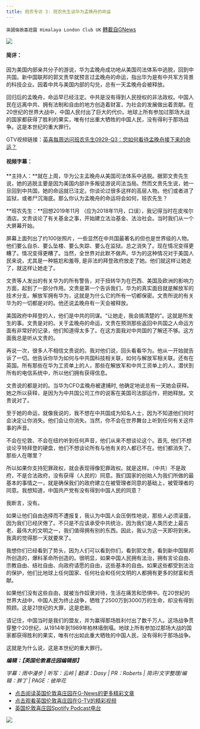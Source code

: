```yaml
---
title: 班农专访 3: 班农先生谈华为孟晚舟的命运
---
```

`英國倫敦喜莊園 Himalaya London Club UK` [轉載自GNews](https://gnews.org/zh-hans/1574774/)

[![](https://spark.adobe.com/page/uwOXooU4T239p/images/52F47786-95B1-4AAB-9164-64037D924B51.png?asset_id=1CACDE69-4FE2-436C-9F35-F5802A3D2C29&amp;size=1024)](https://spark.adobe.com/page/uwOXooU4T239p/images/52F47786-95B1-4AAB-9164-64037D924B51.png?asset_id=1CACDE69-4FE2-436C-9F35-F5802A3D2C29&amp;size=1024)
#### 简评：

因为美国内部亲共分子的游说，华为孟晚舟成功地从美国司法体系中逃脱，回到中共国。新中国联邦的郭文贵早就预言过孟晚舟的命运，指出华为是有中共军方背景的科技企业。因着中共与美国内部的勾兑，总有一天孟晚舟会被释放。

回归后的孟晚舟，命运早已经注定。中共是没有得到人民授权的非法政权。中国人民在远离中共、拥有法制和自由的地方创造着财富，为社会的发展做出着贡献。在20世纪的世界大战中，中国人民付出了巨大的代价。地球上所有参加过那场大战的国家都获得了胜利的果实，唯有付出重大牺牲的中国人民，没有得利于那场战争。这是本世纪的重大罪行。

GTV视频链接：[英喜每周访问班农先生0929-Q3：您如何看待孟晚舟接下来的命运？](https://gtv.org/video/id=6159a107d2e2b81748709ad8)



#### 视频字幕：

**主持人：**就在上周，华为公主孟晚舟从美国司法体系中逃脱。据郭文贵先生说，她的逃脱主要是因为美国内部许多叛徒游说司法当局。然而文贵先生说，她一旦回到中共国，她的命运就已注定。你谈论过很多这样的高层人物。他们或者进了监狱，或者尸沉海底。那么你认为孟晚舟的命运将会如何，班农先生？

**班农先生：**回想2019年11月 （应为2018年11月，口误），我记得当时在皮埃尔酒店。文贵谈论了有关基金之事，开始建立法治基金、法治社会。当时我们从一个大屏幕开始。

屏幕上面列出了约100张照片，一些显然在中共国最著名的但也是世界级的人物。他们要么自杀、要么坠楼、要么失踪、要么在监狱。总之消失了。现在情况变得更糟了。情况变得更糟了。当然，全世界对此默不做声。华为的这种情况对于美国人民来说，尤其是一种尴尬和羞辱, 是非法的拜登政府放走了她。他们就这样让她走了，就这样让她走了。

文贵等人发出的有关华为的所有警告，对于扭转华为在巴西、美国及欧洲的影响力方面，起到了一部分作用。文贵是第一个告诉我们，华为的真实面目就是解放军的技术分支。解放军拥有华为，这就是为什么它的所有一切都保密。文贵所说的有关华为的一切都是对的。他还说孟晚舟有一天会被释放。

美国政府中拜登的人，他们是中共的同谋。“让她走，我会搞清楚的”。这就是所发生的事。文贵是对的。关于孟晚舟的命运，文贵在预测那些返回中共国之人命运方面有非常好的记录，他们知道得太多了。在这方面我对中共国的了解还不够。这方面我总是听从文贵的。

再说一次，很多人不相信文贵说的。我对他们说，回头看看华为。他从一开始就告诉了一切。他告诉你华为如何与中共国科技相关联，如何与解放军相关联。还有在英国。所有那些在华为工资单上的人，那些在解放军和中共工资单上的人，潜伏到所有的电信系统中，所以他们拥有获得信息。

文贵说的都是对的。当华为CFO孟晚舟被逮捕时, 他确定地说总有一天她会获释。她之所以获释，是因为为中共国公司工作的说客在美国司法部运作，把她释放。文贵说对了。

至于她的命运，就像我说的，我不想在中共国成为知名人士，因为不知道他们何时会决定让你消失。他们会让你消失。当然，你不会在世界舞台上听到任何有关这件事的声音。

不会在伦敦、不会在纽约听到任何声音，他们从来不想谈论这个。首先, 他们不想谈论亨特拜登的硬盘，他们不想谈论所有与他有关的人都已不在。他们都消失了。那些人在哪里？

所以如果你支持犯罪政权，就会表现得像犯罪政权。就是这样。（中共）不是政府，不是合法政府，没有获得（人民的）同意。我们国家的创始人为我们所做的最基本的事情之一，就是确保我们的政府建立在被管理者同意的基础上，被管理者的同意。我想知道，中国共产党有没有得到中国人民的同意？

我断言，没有。

如果让他们自由选择而不遭报复，我认为中国人会压倒性地说，那些人必须滚蛋，因为我们已经厌倦了。不只是不应该承受中共统治，因为我们是人类历史上最古老、最伟大的文明之一，我们值得拥有别的东西。因此，我认为这一天即将到来。我真的觉得那一天就要來了。

我想你们已经看到了势头，因为人们可以看到你们，看到郭文贵，看到新中国联邦所创造的，爆料革命所创造的。很明显，如果中国人民拥有法治，拥有言论自由、宗教自由、结社自由、向政府请愿的自由，这些基本的自由。如果这些都受到法治的保护，他们比地球上任何国家、任何社会和任何文明的人都拥有更多的财富和贡献。

如果他们没有这些自由，就被当作奴隶对待，生活在痛苦和恐惧中。在20世紀的世界大战中，中国人民为终止战争，牺牲了2500万到3000万的生命，却没有得到照顾。这是21世纪的大罪，这是悲剧。

请记住，中国当时是我们的盟友，并为赢得那场胜利付出了数千万人。这场战争贯穿整个20世纪，从1914年到1989年柏林墙倒塌。地球上所有参加过那场大战的国家都获得胜利的果实，唯有付出如此重大牺牲的中国人民，没有得利于那场战争。

这就是为什么说，这是本世纪的重大罪行。

***编辑：【英国伦敦喜庄园编辑部】***

*字幕：雨中漫步 | 听写：云岭 | 翻译：Dasy | PR：Roberts | 简评/文字整理/编辑：胖丁 | PAGE：彼岸花*

- [点击阅读英国伦敦喜庄园在G-News的更多精彩文章](https://gnews.org/zh-hans/author/himalaya_hawk/)
- [点击观看英国伦敦喜庄园在G-TV的精彩视频](https://gtv.org/web/#/UserInfo/5ee680a45bd6f123dd104807)
- [英国伦敦喜庄园Spotify Podcast电台](https://open.spotify.com/show/0DiAKozDK3XaNCtRvLEYB9)

[![](https://spark.adobe.com/page/uwOXooU4T239p/images/A82136C1-3115-405C-868A-1A48E854699D.jpg?asset_id=165907FE-C78B-4B04-AF2E-03B396038170&amp;size=1024)](https://spark.adobe.com/page/uwOXooU4T239p/images/A82136C1-3115-405C-868A-1A48E854699D.jpg?asset_id=165907FE-C78B-4B04-AF2E-03B396038170&amp;size=1024)
